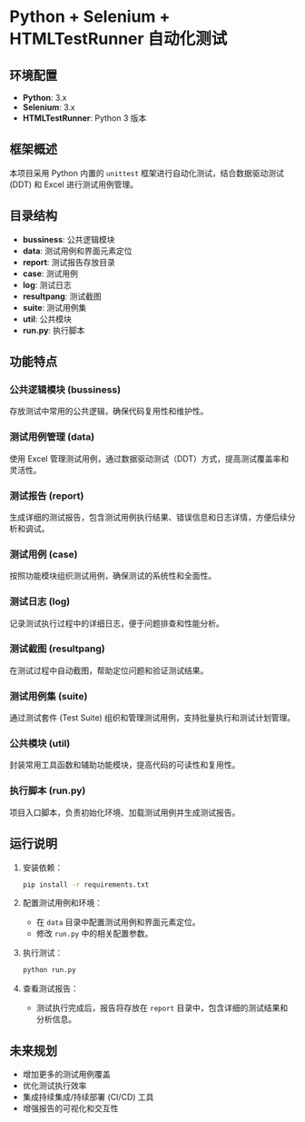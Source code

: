 # Python + Selenium + HTMLTestRunner 自动化测试

## 环境配置

- **Python**: 3.x
- **Selenium**: 3.x
- **HTMLTestRunner**: Python 3 版本

## 框架概述

本项目采用 Python 内置的 `unittest` 框架进行自动化测试，结合数据驱动测试 (DDT) 和 Excel 进行测试用例管理。

## 目录结构

- **bussiness**: 公共逻辑模块
- **data**: 测试用例和界面元素定位
- **report**: 测试报告存放目录
- **case**: 测试用例
- **log**: 测试日志
- **resultpang**: 测试截图
- **suite**: 测试用例集
- **util**: 公共模块
- **run.py**: 执行脚本

## 功能特点

### 公共逻辑模块 (bussiness)

存放测试中常用的公共逻辑，确保代码复用性和维护性。

### 测试用例管理 (data)

使用 Excel 管理测试用例，通过数据驱动测试（DDT）方式，提高测试覆盖率和灵活性。

### 测试报告 (report)

生成详细的测试报告，包含测试用例执行结果、错误信息和日志详情，方便后续分析和调试。

### 测试用例 (case)

按照功能模块组织测试用例，确保测试的系统性和全面性。

### 测试日志 (log)

记录测试执行过程中的详细日志，便于问题排查和性能分析。

### 测试截图 (resultpang)

在测试过程中自动截图，帮助定位问题和验证测试结果。

### 测试用例集 (suite)

通过测试套件 (Test Suite) 组织和管理测试用例，支持批量执行和测试计划管理。

### 公共模块 (util)

封装常用工具函数和辅助功能模块，提高代码的可读性和复用性。

### 执行脚本 (run.py)

项目入口脚本，负责初始化环境、加载测试用例并生成测试报告。

## 运行说明

1. 安装依赖：

    ```bash
    pip install -r requirements.txt
    ```

2. 配置测试用例和环境：

    - 在 `data` 目录中配置测试用例和界面元素定位。
    - 修改 `run.py` 中的相关配置参数。

3. 执行测试：

    ```bash
    python run.py
    ```

4. 查看测试报告：

    - 测试执行完成后，报告将存放在 `report` 目录中，包含详细的测试结果和分析信息。

## 未来规划

- 增加更多的测试用例覆盖
- 优化测试执行效率
- 集成持续集成/持续部署 (CI/CD) 工具
- 增强报告的可视化和交互性
